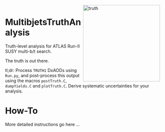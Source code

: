 
<img src="http://i.imgur.com/cQ90uWb.jpg" width="250" align="right" alt="truth" />

# MultibjetsTruthAnalysis

Truth-level analysis for ATLAS Run-II SUSY multi-b/t search.

The truth is out there.

tl;dr: Process `TRUTH1` DxAODs using `Run.py`, and post-process this output using the macros `postTruth.C`, `dumpYields.C` and `plotTruth.C`. Derive systematic uncertainties for your analysis.

# How-To

More detailed instructions go here ...